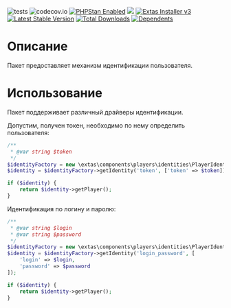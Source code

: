 ![tests](https://github.com/jeyroik/extas-players/workflows/PHP%20Composer/badge.svg?branch=master&event=push)
![codecov.io](https://codecov.io/gh/jeyroik/extas-players/coverage.svg?branch=master)
<a href="https://github.com/phpstan/phpstan"><img src="https://img.shields.io/badge/PHPStan-enabled-brightgreen.svg?style=flat" alt="PHPStan Enabled"></a>
<a href="https://codeclimate.com/github/jeyroik/extas-players/maintainability"><img src="https://api.codeclimate.com/v1/badges/08920d1c20f45b540a2c/maintainability" /></a>
<a href="https://github.com/jeyroik/extas-installer/" title="Extas Installer v3"><img alt="Extas Installer v3" src="https://img.shields.io/badge/installer-v3-green"></a>
[![Latest Stable Version](https://poser.pugx.org/jeyroik/extas-players/v)](//packagist.org/packages/jeyroik/extas-q-crawlers)
[![Total Downloads](https://poser.pugx.org/jeyroik/extas-players/downloads)](//packagist.org/packages/jeyroik/extas-q-crawlers)
[![Dependents](https://poser.pugx.org/jeyroik/extas-players/dependents)](//packagist.org/packages/jeyroik/extas-q-crawlers)

# Описание

Пакет предоставляет механизм идентификации пользователя.

# Использование

Пакет поддерживает различный драйверы идентификации. 

Допустим, получен токен, необходимо по нему определить пользователя:

```php
/**
 * @var string $token
 */
$identityFactory = new \extas\components\players\identities\PlayerIdentityFactory();
$identity = $identityFactory->getIdentity('token', ['token' => $token]);

if ($identity) {
    return $identity->getPlayer();
}
```

Идентификация по логину и паролю:

```php
/**
 * @var string $login
 * @var string $password
 */
$identityFactory = new \extas\components\players\identities\PlayerIdentityFactory();
$identity = $identityFactory->getIdentity('login_password', [
    'login' => $login,
    'password' => $password
]);

if ($identity) {
    return $identity->getPlayer();
}
```
